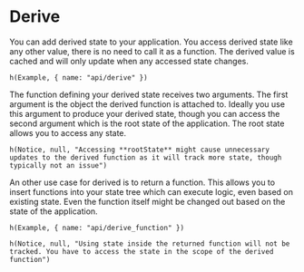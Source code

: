# Derive

You can add derived state to your application. You access derived state like any other value, there is no need to call it as a function. The derived value is cached and will only update when any accessed state changes.

```marksy
h(Example, { name: "api/derive" })
```

The function defining your derived state receives two arguments. The first argument is the object the derived function is attached to. Ideally you use this argument to produce your derived state, though you can access the second argument which is the root state of the application. The root state allows you to access any state.


```marksy
h(Notice, null, "Accessing **rootState** might cause unnecessary updates to the derived function as it will track more state, though typically not an issue")
```

An other use case for derived is to return a function. This allows you to insert functions into your state tree which can execute logic, even based on existing state. Even the function itself might be changed out based on the state of the application.

```marksy
h(Example, { name: "api/derive_function" })
```

```marksy
h(Notice, null, "Using state inside the returned function will not be tracked. You have to access the state in the scope of the derived function")
```
